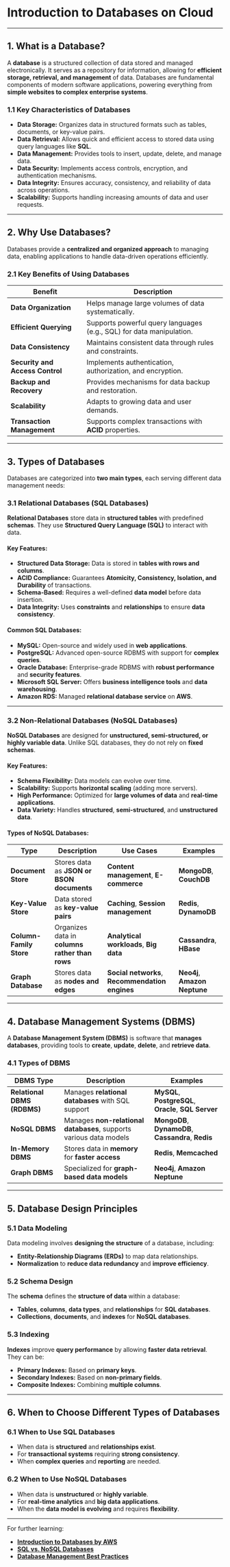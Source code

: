 # **Introduction to Databases on Cloud**

---

## **1. What is a Database?**

A **database** is a structured collection of data stored and managed electronically. It serves as a repository for information, allowing for **efficient storage, retrieval, and management** of data. Databases are fundamental components of modern software applications, powering everything from **simple websites to complex enterprise systems**.

### **1.1 Key Characteristics of Databases**
- **Data Storage:** Organizes data in structured formats such as tables, documents, or key-value pairs.
- **Data Retrieval:** Allows quick and efficient access to stored data using query languages like **SQL**.
- **Data Management:** Provides tools to insert, update, delete, and manage data.
- **Data Security:** Implements access controls, encryption, and authentication mechanisms.
- **Data Integrity:** Ensures accuracy, consistency, and reliability of data across operations.
- **Scalability:** Supports handling increasing amounts of data and user requests.

---

## **2. Why Use Databases?**

Databases provide a **centralized and organized approach** to managing data, enabling applications to handle data-driven operations efficiently. 

### **2.1 Key Benefits of Using Databases**

| **Benefit** | **Description** |
|-------------|-----------------|
| **Data Organization** | Helps manage large volumes of data systematically. |
| **Efficient Querying** | Supports powerful query languages (e.g., SQL) for data manipulation. |
| **Data Consistency** | Maintains consistent data through rules and constraints. |
| **Security and Access Control** | Implements authentication, authorization, and encryption. |
| **Backup and Recovery** | Provides mechanisms for data backup and restoration. |
| **Scalability** | Adapts to growing data and user demands. |
| **Transaction Management** | Supports complex transactions with **ACID** properties. |

---

## **3. Types of Databases**

Databases are categorized into **two main types**, each serving different data management needs:

### **3.1 Relational Databases (SQL Databases)**

**Relational Databases** store data in **structured tables** with predefined **schemas**. They use **Structured Query Language (SQL)** to interact with data.

#### **Key Features:**
- **Structured Data Storage:** Data is stored in **tables with rows and columns**.
- **ACID Compliance:** Guarantees **Atomicity, Consistency, Isolation, and Durability** of transactions.
- **Schema-Based:** Requires a well-defined **data model** before data insertion.
- **Data Integrity:** Uses **constraints** and **relationships** to ensure **data consistency**.

#### **Common SQL Databases:**
- **MySQL:** Open-source and widely used in **web applications**.
- **PostgreSQL:** Advanced open-source RDBMS with support for **complex queries**.
- **Oracle Database:** Enterprise-grade RDBMS with **robust performance** and **security features**.
- **Microsoft SQL Server:** Offers **business intelligence tools** and **data warehousing**.
- **Amazon RDS:** Managed **relational database service** on **AWS**.

---

### **3.2 Non-Relational Databases (NoSQL Databases)**

**NoSQL Databases** are designed for **unstructured, semi-structured, or highly variable data**. Unlike SQL databases, they do not rely on **fixed schemas**.

#### **Key Features:**
- **Schema Flexibility:** Data models can evolve over time.
- **Scalability:** Supports **horizontal scaling** (adding more servers).
- **High Performance:** Optimized for **large volumes of data** and **real-time applications**.
- **Data Variety:** Handles **structured**, **semi-structured**, and **unstructured data**.

#### **Types of NoSQL Databases:**
| **Type** | **Description** | **Use Cases** | **Examples** |
|----------|----------------|-------------|--------------|
| **Document Store** | Stores data as **JSON or BSON documents** | **Content management**, **E-commerce** | **MongoDB**, **CouchDB** |
| **Key-Value Store** | Data stored as **key-value pairs** | **Caching**, **Session management** | **Redis**, **DynamoDB** |
| **Column-Family Store** | Organizes data in **columns rather than rows** | **Analytical workloads**, **Big data** | **Cassandra**, **HBase** |
| **Graph Database** | Stores data as **nodes and edges** | **Social networks**, **Recommendation engines** | **Neo4j**, **Amazon Neptune** |

---

## **4. Database Management Systems (DBMS)**

A **Database Management System (DBMS)** is software that **manages databases**, providing tools to **create**, **update**, **delete**, and **retrieve data**.

### **4.1 Types of DBMS**

| **DBMS Type** | **Description** | **Examples** |
|---------------|-----------------|--------------|
| **Relational DBMS (RDBMS)** | Manages **relational databases** with SQL support | **MySQL**, **PostgreSQL**, **Oracle**, **SQL Server** |
| **NoSQL DBMS** | Manages **non-relational databases**, supports various data models | **MongoDB**, **DynamoDB**, **Cassandra**, **Redis** |
| **In-Memory DBMS** | Stores data in **memory** for **faster access** | **Redis**, **Memcached** |
| **Graph DBMS** | Specialized for **graph-based data models** | **Neo4j**, **Amazon Neptune** |

---

## **5. Database Design Principles**

### **5.1 Data Modeling**
Data modeling involves **designing the structure** of a database, including:
- **Entity-Relationship Diagrams (ERDs)** to map data relationships.
- **Normalization** to **reduce data redundancy** and **improve efficiency**.

### **5.2 Schema Design**
The **schema** defines the **structure of data** within a database:
- **Tables**, **columns**, **data types**, and **relationships** for **SQL databases**.
- **Collections**, **documents**, and **indexes** for **NoSQL databases**.

### **5.3 Indexing**
**Indexes** improve **query performance** by allowing **faster data retrieval**. They can be:
- **Primary Indexes:** Based on **primary keys**.
- **Secondary Indexes:** Based on **non-primary fields**.
- **Composite Indexes:** Combining **multiple columns**.

---

## **6. When to Choose Different Types of Databases**

### **6.1 When to Use SQL Databases**
- When data is **structured** and **relationships exist**.
- For **transactional systems** requiring **strong consistency**.
- When **complex queries** and **reporting** are needed.

### **6.2 When to Use NoSQL Databases**
- When data is **unstructured** or **highly variable**.
- For **real-time analytics** and **big data applications**.
- When the **data model is evolving** and requires **flexibility**.

---

For further learning:
- **[Introduction to Databases by AWS](https://aws.amazon.com/products/databases/)**
- **[SQL vs. NoSQL Databases](https://aws.amazon.com/nosql/)**
- **[Database Management Best Practices](https://aws.amazon.com/rds/)**
